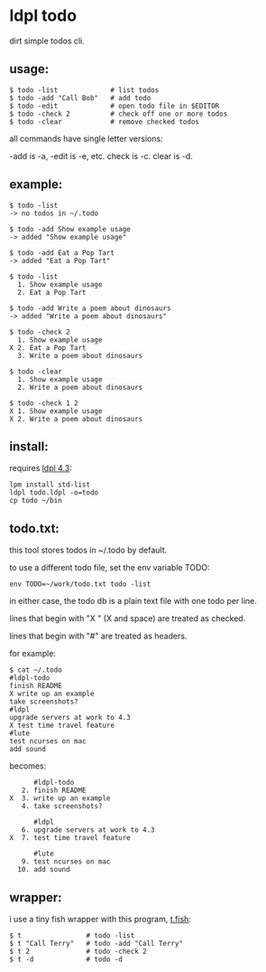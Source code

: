 # ldpl todo

dirt simple todos cli.

## usage:

    $ todo -list             # list todos
    $ todo -add "Call Bob"   # add todo
    $ todo -edit             # open todo file in $EDITOR
    $ todo -check 2          # check off one or more todos
    $ todo -clear            # remove checked todos

all commands have single letter versions:

-add is -a, -edit is -e, etc. check is -c. clear is -d.

## example:

    $ todo -list
    -> no todos in ~/.todo

    $ todo -add Show example usage
    -> added "Show example usage"

    $ todo -add Eat a Pop Tart
    -> added "Eat a Pop Tart"

    $ todo -list
      1. Show example usage
      2. Eat a Pop Tart

    $ todo -add Write a poem about dinosaurs
    -> added "Write a poem about dinosaurs"

    $ todo -check 2
      1. Show example usage
    X 2. Eat a Pop Tart
      3. Write a poem about dinosaurs

    $ todo -clear
      1. Show example usage
      2. Write a poem about dinosaurs

    $ todo -check 1 2
    X 1. Show example usage
    X 2. Write a poem about dinosaurs

## install:

requires [ldpl 4.3](https://github.com/Lartu/ldpl/tree/4.3):

    lpm install std-list
    ldpl todo.ldpl -o=todo
    cp todo ~/bin

## todo.txt:

this tool stores todos in ~/.todo by default.

to use a different todo file, set the env variable TODO:

    env TODO=~/work/todo.txt todo -list

in either case, the todo db is a plain text file with one todo per line.

lines that begin with "X " (X and space) are treated as checked.

lines that begin with "#" are treated as headers.

for example:

    $ cat ~/.todo
    #ldpl-todo
    finish README
    X write up an example
    take screenshots?
    #ldpl
    upgrade servers at work to 4.3
    X test time travel feature
    #lute
    test ncurses on mac
    add sound

becomes:

          #ldpl-todo
       2. finish README
    X  3. write up an example
       4. take screenshots?

          #ldpl
       6. upgrade servers at work to 4.3
    X  7. test time travel feature

          #lute
       9. test ncurses on mac
      10. add sound

## wrapper:

i use a tiny fish wrapper with this program, [t.fish](./t.fish):

    $ t                # todo -list
    $ t "Call Terry"   # todo -add "Call Terry"
    $ t 2              # todo -check 2
    $ t -d             # todo -d

